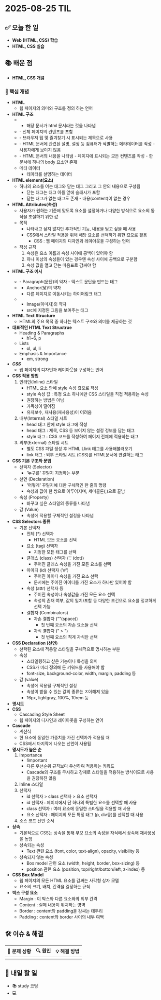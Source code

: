 ﻿# 2025-08-25 TIL

## ✅ 오늘 한 일
- **Web (HTML, CSS) 학습**
- **HTML, CSS 실습**

## 📚 배운 점
- **HTML, CSS 개념**

### 📌 핵심 개념
- **HTML**
   - 웹 페이지의 의미와 구조를 정의 하는 언어 
- **HTML 구조**
   - <!DOCTYPE html>
     - 해당 문서가 html 문서라는 것을 나타냄
   - <html></html>
     - 전체 페이지의 컨텐츠를 포함
   - <title></title>
     - 브라우저 탭 및 즐겨찾기 시 표시되는 제목으로 사용
   - <head></head>
     - HTML 문서에 관련된 설명, 설정 등 컴퓨터가 식별하는 메타데이터를 작성
     - 사용자에게 보이지 않음
   - <body></body>
     - HTML 문서의 내용을 나타냄
     - 페이지에 표시되는 모든 컨텐츠를 작성
     - 한 문서에 하나의 body 요소만 존재
   - 메타 데이터
     - 데이터를 설명하는 데이터
- **HTML element(요소)**
   - 하나의 요소를 여는 태그와 닫는 태그 그리고 그 안의 내용으로 구성됨
     - 닫는 태그는 태그 이름 앞에 슬래시가 포함 
     - 닫는 태그가 없는 태그도 존재 - 내용(content)이 없는 경우
- **HTML Attributes(속성)**
   - 사용자가 원하는 기준에 맞도록 요소를 설정하거나 다양한 방식으로 요소의 동작을 조절하기 위한 값
   - 목적
     - 나타내고 싶지 않지만 추가적인 기능, 내용을 담고 싶을 때 사용
     - CSS에서 스타일 적용을 위해 해당 요소를 선택하기 위한 값으로 활용
       - CSS : 웹 페이지의 디자인과 레이아웃을 구성하는 언어
   - 작성 규칙
     1. 속성은 요소 이름과 속성 사이에 공백이 있어야 함
     2. 하나 이상의 속성들이 있는 경우엔 속성 사이에 공백으로 구분함
     3. 속성 값을 열고 닫는 따옴표로 감싸야 함
- **HTML 구조 예시**
   - <p></p>
     - Paragraph(문단)의 약자
     - 텍스트 문단을 만드는 태그
   - <a></a>
     - Anchor(닻)의 약자
     - 다른 페이지로 이동시키는 하이퍼링크 태그
   - <img></img>
     - Image(이미지)의 약자
     - src에 지정된 그림을 보여주는 태그
- **HTML Text Structure**
   - HTML의 주요 목적 중 하나는 텍스트 구조와 의미를 제공하는 것
- **대표적인 HTML Text Structrue**
   - Heading & Paragraphs
     - h1~6, p
   - Lists
     - ol, ul, li
   - Emphasis & Importance
     - em, strong
- ***CSS***
   - 웹 페이지의 디자인과 레이아웃을 구성하는 언어
- **CSS 적용 방법**
   1. 인라인(Inline) 스타일
       - HTML 요소 안에 style 속성 값으로 작성
       - style 속성 값 : 특정 요소 하나에만 CSS 스타일을 직접 적용하는 속성
       - 권장하는 방법은 아님
       - 가독성이 떨어짐
       - 유지보수, 재사용(재사용성)이 어려움
   2. 내부(Internal) 스타일 시트
       - head 태그 안에 style 태그에 작성
       - head 태그 : 제목, CSS 등 보이지 않는 설정 정보를 담는 태그
       - style 태그 : CSS 코드를 작성하여 페이지 전체에 적용하는 태그
   3. 외부(External) 스타일 시트
       - 별도 CSS 파일 생성 후 HTML Llink 태그를 사용해불러오기
       - link 태그 : 외부 스타일 시트 (CSS)를 HTML문서에 연결하는 태그
- **CSS 기본 구조와 문법**
   - 선택자 (Selector)
     - '누구를' 꾸밀지 지정하는 부분
   - 선언 (Declaration)
     - '어떻게' 꾸밀지에 대한 구체적인 한 줄의 명령
     - 속성과 값이 한 쌍으로 이루어지며, 세미콜론(;)으로 끝남
   - 속성 (Property)
     - 바꾸고 싶은 스타일의 종류를 나타냄
   - 값 (Value)
     - 속성에 적용할 구체적인 설정을 나타냄
- **CSS Selectors 종류**
   - 기본 선택자
     - 전체 (*) 선택자
       - HTML 모든 요소를 선택
     - 요소 (tag) 선택자
       - 지정한 모든 태그를 선택
     - 클래스 (class) 선택자 ('.' (dot))
       - 주어진 클래스 속성을 가진 모든 요소를 선택
     - 아이디 (id) 선택자 ('#')
       - 주어진 아이디 속성을 가진 요소 선택
       - 문서에는 주어진 아이디를 가진 요소가 하나만 있어야 함
     - 속성 (attr) 선택자 등
       - 주어진 속성이나 속성값을 가진 모든 요소 선택
       - 속성의 존재 여부, 값의 일치/포함 등 다양한 조건으로 요소를 정교하게 선택 가능
     - 결합자 (Combinators)
       - 자손 결합자 (""(space))
         - 첫 번째 요소의 자손 요소들 선택
       - 자식 결합자 (" > ")
         - 첫 번쨰 요소의 직계 자식만 선택
- **CSS Declaration (선언)**
   - 선택된 요소에 적용할 스타일을 구체적으로 명시하는 부분
   - 속성
     - 스타일링하고 싶은 기능이나 특성을 의미
     - CSS가 미리 정의해 둔 키워드를 사용해야 함
     - font-size, background-color, width, margin, padding 등
   - 값 (value)
     - 속성에 적용될 구체적인 설정
     - 속성이 받을 수 있는 값의 종류는 ㅈ어해져 있음
     - 16px, lightgray, 100%, 10rem 등
- **명시도**
- **CSS**
   - Cascading Style Sheet
   - 웹 페이지의 디자인과 레이아웃을 구성하는 언어
- **Cascade**
   - 계산식
   - 한 요소에 동일한 가중치를 가진 선택자가 적용될 때
   - CSS에서 마지막에 나오는 선언이 사용됨
- **명시도가 높은 순**
   1. Importance
      - !important
      - 다른 우선순위 규칙보다 우선하여 적용하는 키워드
      - Cascade의 구조를 무시하고 강제로 스타일을 적용하는 방식이므로 사용을 권장하진 않음
   2. Inline 스타일
   3. 선택자
      - id 선택자 > class 선택자 > 요소 선택자
      - id 선택자 : 페이지에서 단 하나의 특별한 요소를 선택할 때 사용
      - class 선택자 : 여러 요소에 동일한 스타일을 적용할 때 사용
      - 요소 선택자 : 페이지의 모든 특정 태그 (p, div등)를 선택할 때 사용
   4. 소스 코드 선언 순서
- **상속**
   - 기본적으로 CSS는 상속을 통해 부모 요소의 속성을 자식에서 상속해 재사용성을 높임
   - 상속되는 속성
     - Text 관련 요소 (font, color, text-align), opacity, visibility 등
   - 상속되지 않는 속성
     - Box model 관련 요소 (width, height, border, box-sizing) 등
     - position 관련 요소 (position, top/right/botton/left, z-index) 등
- **CSS Box Model**
   - 웹 페이지의 모든 HTML 요소를 감싸는 사각형 상자 모델
   - 요소의 크기, 배치, 간격을 결정하는 규칙
- **박스 구성 요소**
   - Margin : 이 박스와 다른 요소와의 외부 간격
   - Content : 실제 내용이 위치하는 영역
   - Border : content와 padding을 감싸는 테두리
   - Padding : content와 border 사이의 내부 여백
## 🛠️ 이슈 & 해결
| 🐞 문제 상황 | 🔍 원인 | 💡 해결 방법 |
|--------------|--------|--------------|
|  |  |  |

## 🎯 내일 할 일
- 📚 study 코딩
- 💻 
